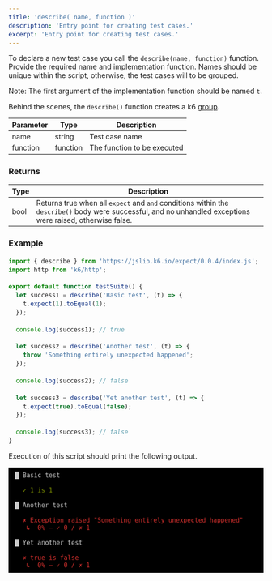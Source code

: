 ```yaml
---
title: 'describe( name, function )'
description: 'Entry point for creating test cases.'
excerpt: 'Entry point for creating test cases.'
---
```


To declare a new test case you call the `describe(name, function)` function. Provide the required name and implementation function.
Names should be unique within the script, otherwise, the test cases will to be grouped.

Note: The first argument of the implementation function should be named `t`.

Behind the scenes, the `describe()` function creates a k6 [group](/v0.31/javascript-api/k6/group-name-fn).

| Parameter | Type     | Description                 |
| --------- | -------- | --------------------------- |
| name      | string   | Test case name              |
| function  | function | The function to be executed |

### Returns

| Type | Description                                                                                                                                                 |
| ---- | ----------------------------------------------------------------------------------------------------------------------------------------------------------- |
| bool | Returns true when all `expect` and `and` conditions within the `describe()` body were successful, and no unhandled exceptions were raised, otherwise false. |

### Example

<CodeGroup labels={[]}>

```javascript
import { describe } from 'https://jslib.k6.io/expect/0.0.4/index.js';
import http from 'k6/http';

export default function testSuite() {
  let success1 = describe('Basic test', (t) => {
    t.expect(1).toEqual(1);
  });

  console.log(success1); // true

  let success2 = describe('Another test', (t) => {
    throw 'Something entirely unexpected happened';
  });

  console.log(success2); // false

  let success3 = describe('Yet another test', (t) => {
    t.expect(true).toEqual(false);
  });

  console.log(success3); // false
}
```

</CodeGroup>

Execution of this script should print the following output.

![output](./images/test-output.png)
